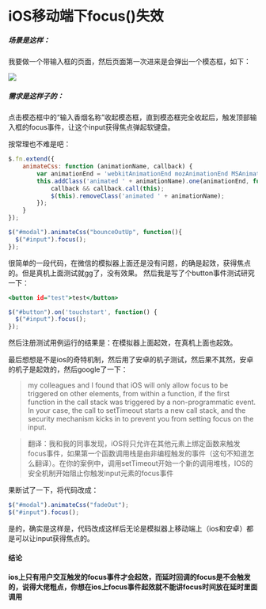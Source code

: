# iOS移动端下focus()失效

##### 场景是这样：
我要做一个带输入框的页面，然后页面第一次进来是会弹出一个模态框，如下：



![](http://upload-images.jianshu.io/upload_images/2838289-5f300b8054daac90.png?imageMogr2/auto-orient/strip%7CimageView2/2/w/1240)


##### 需求是这样子的：
点击模态框中的“输入香烟名称”收起模态框，直到模态框完全收起后，触发顶部输入框的focus事件，让这个input获得焦点弹起软键盘。

按常理也不难是吧：
```js
$.fn.extend({
    animateCss: function (animationName, callback) {
        var animationEnd = 'webkitAnimationEnd mozAnimationEnd MSAnimationEnd oanimationend animationend';
        this.addClass('animated ' + animationName).one(animationEnd, function() {
            callback && callback.call(this);
            $(this).removeClass('animated ' + animationName);
        });
    }
});

$("#modal").animateCss("bounceOutUp", function(){
  $("#input").focus();
});
```
很简单的一段代码，在微信的模拟器上面还是没有问题，的确是起效，获得焦点的。但是真机上面测试就gg了，没有效果。
然后我是写了个button事件测试研究一下：
```htm
<button id="test">test</button>
```
```js
$("#button").on('touchstart', function() {
  $("#input").focus();
});
```
然后注册测试用例运行的结果是：在模拟器上面起效，在真机上面也起效。

最后想想是不是ios的奇特机制，然后用了安卓的机子测试，然后果不其然，安卓的机子是起效的，然后google了一下：
>my colleagues and I found that iOS will only allow focus to be triggered on other elements, from within a function, if the first function in the call stack was triggered by a non-programmatic event. In your case, the call to setTimeout starts a new call stack, and the security mechanism kicks in to prevent you from setting focus on the input.

>翻译：我和我的同事发现，iOS将只允许在其他元素上绑定函数来触发focus事件，如果第一个函数调用栈是由非编程触发的事件（这句不知道怎么翻译）。在你的案例中，调用setTimeout开始一个新的调用堆栈，IOS的安全机制开始阻止你触发input元素的focus事件

果断试了一下，将代码改成：
```js
$("#modal").animateCss("fadeOut");
$("#input").focus();
```
是的，确实是这样是，代码改成这样后无论是模拟器上移动端上（ios和安卓）都是可以让input获得焦点的。

#### 结论
**ios上只有用户交互触发的focus事件才会起效，而延时回调的focus是不会触发的，说得大佬粗点，你想在ios上focus事件起效就不能讲focus时间放在延时里面调用**
